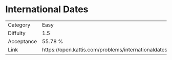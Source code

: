 # International Dates

<table>
    <tr>
        <td>Category</td>
        <td>Easy</td>
    </tr>
    <tr>
        <td>Diffulty</td>
        <td>1.5</td>
    </tr>
    <tr>
        <td>Acceptance</td>
        <td>55.78 %</td>
    </tr>
    <tr>
        <td>Link</td>
        <td>https://open.kattis.com/problems/internationaldates</td>
    </tr>
</table>